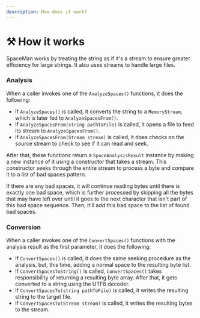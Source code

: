 ```yaml
---
description: How does it work?
---
```


# ⚒ How it works

SpaceMan works by treating the string as if it's a stream to ensure greater efficiency for large strings. It also uses streams to handle large files.

### Analysis

When a caller invokes one of the `AnalyzeSpaces()` functions, it does the following:

* If `AnalyzeSpaces()` is called, it converts the string to a `MemoryStream`, which is later fed to `AnalyzeSpacesFrom()`.
* If `AnalyzeSpacesFrom(string pathToFile)` is called, it opens a file to feed its stream to `AnalyzeSpacesFrom()`.
* If `AnalyzeSpacesFrom(Stream stream)` is called, it does checks on the source stream to check to see if it can read and seek.

After that, these functions return a `SpaceAnalysisResult` instance by making a new instance of it using a constructor that takes a stream. This constructor seeks through the entire stream to process a byte and compare it to a list of bad spaces pattern.

If there are any bad spaces, it will continue reading bytes until there is exactly one bad space, which is further processed by skipping all the bytes that may have left over until it goes to the next character that isn't part of this bad space sequence. Then, it'll add this bad space to the list of found bad spaces.

### Conversion

When a caller invokes one of the `ConvertSpaces()` functions with the analysis result as the first parameter, it does the following:

* If `ConvertSpaces()` is called, it does the same seeking procedure as the analysis, but, this time, adding a normal space to the resulting byte list.
* If `ConvertSpacesToString()` is called, `ConvertSpaces()` takes responsibility of returning a resulting byte array. After that, it gets converted to a string using the UTF8 decoder.
* If `ConvertSpacesTo(string pathToFile)` is called, it writes the resulting string to the target file.
* If `ConvertSpacesTo(Stream stream)` is called, it writes the resulting bytes to the stream.
